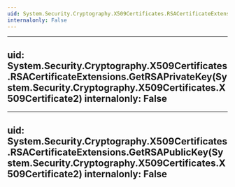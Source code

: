 ```yaml
---
uid: System.Security.Cryptography.X509Certificates.RSACertificateExtensions
internalonly: False
---
```


---
uid: System.Security.Cryptography.X509Certificates.RSACertificateExtensions.GetRSAPrivateKey(System.Security.Cryptography.X509Certificates.X509Certificate2)
internalonly: False
---

---
uid: System.Security.Cryptography.X509Certificates.RSACertificateExtensions.GetRSAPublicKey(System.Security.Cryptography.X509Certificates.X509Certificate2)
internalonly: False
---
